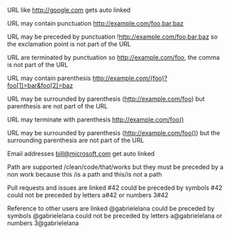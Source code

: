
URL like http://google.com gets auto linked

URL may contain punctuation http://example.com/foo,bar,baz

URL may be preceded by punctuation !http://example.com/foo,bar,baz so the exclamation point is not part of the URL

URL are terminated by punctuation so http://example.com/foo, the comma is not part of the URL

URL may contain parenthesis http://example.com/(foo)?foo[1]=bar&foo[2]=baz

URL may be surrounded by parenthesis (http://example.com/foo) but parenthesis are not part of the URL

URL may terminate with parenthesis http://example.com/foo()

URL may be surrounded by parenthesis (http://example.com/foo()) but the surrounding parenthesis are not part of the URL

Email addresses bill@microsoft.com get auto linked

Path are supported /clean/code/that/works but they must be preceded by a non work because this /is a path and this/is not a path

Pull requests and issues are linked #42
  could be preceded by symbols \#42
  could not be preceded by letters a#42 or numbers 3#42

Reference to other users are linked @gabrielelana
  could be preceded by symbols \@gabrielelana
  could not be preceded by letters a@gabrielelana or numbers 3@gabrielelana
